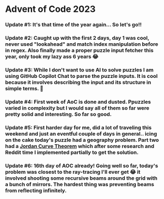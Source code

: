 # Advent of Code 2023

### Update #1: It's that time of the year again... So let's go!!
### Update #2: Caught up with the first 2 days, day 1 was cool, never used "lookahead" and match index manipulation before in regex. Also finally made a proper puzzle input fetcher this year, only took my lazy ass 6 years 😂
### Update #3: While I don't want to use AI to solve puzzles I am using GitHub Copilot Chat to parse the puzzle inputs. It is cool because it involves describing the input and its structure in simple terms. 🍿
### Update #4: First week of AoC is done and dusted. Ppuzzles varied in complexity but I would say all of them so far were pretty solid and interesting. So far so good. 
### Update #5: First harder day for me, did a lot of traveling this weekend and just an eventful couple of days in general.. icing on the cake today's puzzle had a geography problem. Part two had a [Jordan Curve Theorem](https://en.wikipedia.org/wiki/Jordan_curve_theorem) which after some research and Reddit time I implemented partially to get the solution.
### Update #6: 16th day of AOC already! Going well so far, today's problem was closest to the ray-tracing I'll ever get 😂 it involved shooting some recursive beams around the grid with a bunch of mirrors. The hardest thing was preventing beams from reflecting infinitely. 
